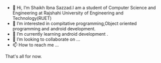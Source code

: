 - 👋 Hi, I’m Shaikh Ibna Sazzad.I am a student of Computer Science and Engineering at Rajshahi University of Engineering and Technology(RUET)
- 👀 I’m interested in compitative programming,Object oriented programming and android development.
- 🌱 I’m currently learning android development .
- 💞️ I’m looking to collaborate on ...
- 📫 How to reach me ...

<!---
SHAIKHibnSAZZAD-090/SHAIKHibnSAZZAD-090 is a ✨ special ✨ repository because its `README.md` (this file) appears on your GitHub profile.
You can click the Preview link to take a look at your changes.
--->
That's all for now.
